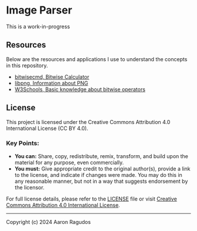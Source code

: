 # Image Parser

This is a work-in-progress

## Resources

Below are the resources and applications I use to understand the concepts in this repository.

- [bitwisecmd, Bitwise Calculator](https://bitwisecmd.com/)
- [libpng, Information about PNG](http://www.libpng.org/pub/png/spec/1.2/PNG-Structure.html)
- [W3Schools, Basic knowledge about bitwise operators](https://www.w3schools.com/js/js_bitwise.asp)

## License

This project is licensed under the Creative Commons Attribution 4.0 International License (CC BY 4.0).

### Key Points:
- **You can:** Share, copy, redistribute, remix, transform, and build upon the material for any purpose, even commercially.
- **You must:** Give appropriate credit to the original author(s), provide a link to the license, and indicate if changes were made. You may do this in any reasonable manner, but not in a way that suggests endorsement by the licensor.

For full license details, please refer to the [LICENSE](https://github.com/Ragudos/Image-Parser/blob/master/LICENSE) file or visit [Creative Commons Attribution 4.0 International License](https://creativecommons.org/licenses/by/4.0/).

---

Copyright (c) 2024 Aaron Ragudos
